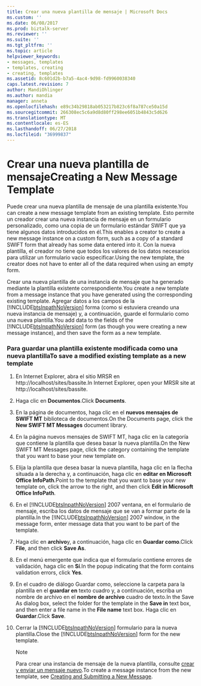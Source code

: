 ```yaml
---
title: Crear una nueva plantilla de mensaje | Microsoft Docs
ms.custom: ''
ms.date: 06/08/2017
ms.prod: biztalk-server
ms.reviewer: ''
ms.suite: ''
ms.tgt_pltfrm: ''
ms.topic: article
helpviewer_keywords:
- messages, templates
- templates, creating
- creating, templates
ms.assetid: 8c601d2b-b7a5-4ac4-9d98-fd9960038340
caps.latest.revision: 7
author: MandiOhlinger
ms.author: mandia
manager: anneta
ms.openlocfilehash: e89c34b29818ab053217b823c6f8a787ce50a15d
ms.sourcegitcommit: 266308ec5c6a9d8d80ff298ee6051b4843c5d626
ms.translationtype: MT
ms.contentlocale: es-ES
ms.lasthandoff: 06/27/2018
ms.locfileid: "36999837"
---
```

# <a name="creating-a-new-message-template"></a><span data-ttu-id="38cb8-102">Crear una nueva plantilla de mensaje</span><span class="sxs-lookup"><span data-stu-id="38cb8-102">Creating a New Message Template</span></span>
<span data-ttu-id="38cb8-103">Puede crear una nueva plantilla de mensaje de una plantilla existente.</span><span class="sxs-lookup"><span data-stu-id="38cb8-103">You can create a new message template from an existing template.</span></span> <span data-ttu-id="38cb8-104">Esto permite un creador crear una nueva instancia de mensaje en un formulario personalizado, como una copia de un formulario estándar SWIFT que ya tiene algunos datos introducidos en él.</span><span class="sxs-lookup"><span data-stu-id="38cb8-104">This enables a creator to create a new message instance on a custom form, such as a copy of a standard SWIFT form that already has some data entered into it.</span></span> <span data-ttu-id="38cb8-105">Con la nueva plantilla, el creador no tiene que todos los valores de los datos necesarios para utilizar un formulario vacío especificar.</span><span class="sxs-lookup"><span data-stu-id="38cb8-105">Using the new template, the creator does not have to enter all of the data required when using an empty form.</span></span>  
  
 <span data-ttu-id="38cb8-106">Crear una nueva plantilla de una instancia de mensaje que ha generado mediante la plantilla existente correspondiente.</span><span class="sxs-lookup"><span data-stu-id="38cb8-106">You create a new template from a message instance that you have generated using the corresponding existing template.</span></span> <span data-ttu-id="38cb8-107">Agregar datos a los campos de la [!INCLUDE[btsInpathNoVersion](../../includes/btsinpathnoversion-md.md)] forma (como si estuviera creando una nueva instancia de mensaje) y, a continuación, guarde el formulario como una nueva plantilla.</span><span class="sxs-lookup"><span data-stu-id="38cb8-107">You add data to the fields of the [!INCLUDE[btsInpathNoVersion](../../includes/btsinpathnoversion-md.md)] form (as though you were creating a new message instance), and then save the form as a new template.</span></span>  
  
### <a name="to-save-a-modified-existing-template-as-a-new-template"></a><span data-ttu-id="38cb8-108">Para guardar una plantilla existente modificada como una nueva plantilla</span><span class="sxs-lookup"><span data-stu-id="38cb8-108">To save a modified existing template as a new template</span></span>  
  
1. <span data-ttu-id="38cb8-109">En Internet Explorer, abra el sitio MRSR en http://localhost/sites/bassite.</span><span class="sxs-lookup"><span data-stu-id="38cb8-109">In Internet Explorer, open your MRSR site at http://localhost/sites/bassite.</span></span>  
  
2. <span data-ttu-id="38cb8-110">Haga clic en **Documentos**.</span><span class="sxs-lookup"><span data-stu-id="38cb8-110">Click **Documents**.</span></span>  
  
3. <span data-ttu-id="38cb8-111">En la página de documentos, haga clic en el **nuevos mensajes de SWIFT MT** biblioteca de documentos.</span><span class="sxs-lookup"><span data-stu-id="38cb8-111">On the Documents page, click the **New SWIFT MT Messages** document library.</span></span>  
  
4. <span data-ttu-id="38cb8-112">En la página nuevos mensajes de SWIFT MT, haga clic en la categoría que contiene la plantilla que desea basar la nueva plantilla.</span><span class="sxs-lookup"><span data-stu-id="38cb8-112">On the New SWIFT MT Messages page, click the category containing the template that you want to base your new template on.</span></span>  
  
5. <span data-ttu-id="38cb8-113">Elija la plantilla que desea basar la nueva plantilla, haga clic en la flecha situada a la derecha y, a continuación, haga clic en **editar en Microsoft Office InfoPath**.</span><span class="sxs-lookup"><span data-stu-id="38cb8-113">Point to the template that you want to base your new template on, click the arrow to the right, and then click **Edit in Microsoft Office InfoPath**.</span></span>  
  
6. <span data-ttu-id="38cb8-114">En el [!INCLUDE[btsInpathNoVersion](../../includes/btsinpathnoversion-md.md)] 2007 ventana, en el formulario de mensaje, escriba los datos de mensaje que se van a formar parte de la plantilla.</span><span class="sxs-lookup"><span data-stu-id="38cb8-114">In the [!INCLUDE[btsInpathNoVersion](../../includes/btsinpathnoversion-md.md)] 2007 window, in the message form, enter message data that you want to be part of the template.</span></span>  
  
7. <span data-ttu-id="38cb8-115">Haga clic en **archivo**y, a continuación, haga clic en **Guardar como**.</span><span class="sxs-lookup"><span data-stu-id="38cb8-115">Click **File**, and then click **Save As**.</span></span>  
  
8. <span data-ttu-id="38cb8-116">En el menú emergente que indica que el formulario contiene errores de validación, haga clic en **Sí**.</span><span class="sxs-lookup"><span data-stu-id="38cb8-116">In the popup indicating that the form contains validation errors, click **Yes**.</span></span>  
  
9. <span data-ttu-id="38cb8-117">En el cuadro de diálogo Guardar como, seleccione la carpeta para la plantilla en el **guardar en** texto cuadro y, a continuación, escriba un nombre de archivo en el **nombre de archivo** cuadro de texto.</span><span class="sxs-lookup"><span data-stu-id="38cb8-117">In the Save As dialog box, select the folder for the template in the **Save in** text box, and then enter a file name in the **File name** text box.</span></span> <span data-ttu-id="38cb8-118">Haga clic en **Guardar**.</span><span class="sxs-lookup"><span data-stu-id="38cb8-118">Click **Save**.</span></span>  
  
10. <span data-ttu-id="38cb8-119">Cerrar la [!INCLUDE[btsInpathNoVersion](../../includes/btsinpathnoversion-md.md)] formulario para la nueva plantilla.</span><span class="sxs-lookup"><span data-stu-id="38cb8-119">Close the [!INCLUDE[btsInpathNoVersion](../../includes/btsinpathnoversion-md.md)] form for the new template.</span></span>  
  
    > [!NOTE]
    >  <span data-ttu-id="38cb8-120">Para crear una instancia de mensaje de la nueva plantilla, consulte [crear y enviar un mensaje nuevo](../../adapters-and-accelerators/accelerator-swift/creating-and-submitting-a-new-message.md).</span><span class="sxs-lookup"><span data-stu-id="38cb8-120">To create a message instance from the new template, see [Creating and Submitting a New Message](../../adapters-and-accelerators/accelerator-swift/creating-and-submitting-a-new-message.md).</span></span>